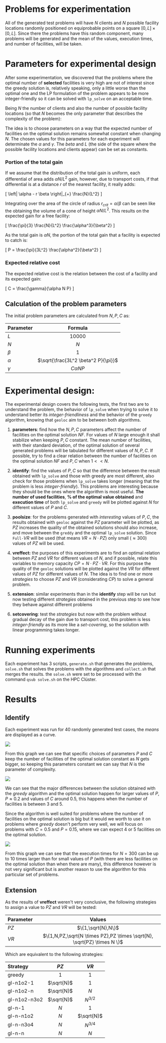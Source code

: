 # Problems for experimentation

All of the generated test problems will have $N$ clients and $N$ possible facility locations randomly positioned on equiprobable points on a square $[0,L] \times [0,L]$. Since there the problems have this random component, many problems will be generated and the mean of the values, execution times, and number of facilities, will be taken.

# Parameters for experimental design

After some experimentation, we discovered that the problems where the optimal number of **selected** facilities is very high are not of interest since the greedy solution is, relatively speaking, only a little worse than the optimal one and the LP formulation of the problem appears to be more integer-friendly so it can be solved with `lp_solve` on an acceptable time.

<!-- NOTE: got to be sure about the "more integer-friendly" hypothesis ^-->

Being $N$ the number of clients and also the number of possible facility locations (so that $N$ becomes the only parameter that describes the complexity of the problem):

The idea is to choose parameters on a way that the expected number of facilities on the optimal solution remains somewhat constant when changing $N$. The chosen values for this parameters for each experiment will determinate the $\alpha$ and $\gamma$. The $beta$ and $L$ (the side of the square where the possible facility locations and clients appear) can be set as constants.

### Portion of the total gain

If we assume that the distribution of the total gain is uniform, each differential of area adds $\alpha N/L^2$ gain, however, due to transport costs, if that differential is at a distance $r$ of the nearest facility, it really adds:

\[
\left| \alpha - r \beta \right|_{+} \frac{N}{L^2}
\]

Integrating over the area of the circle of radius $r_{crit} = \alpha/\beta$ can be seen like the obtaining the volume of a cone of height $\alpha N/L^2$. This results on the expected gain for a free facility:

\[
\frac{\pi}{3} \frac{N}{L^2} \frac{\alpha^3}{\beta^2}
\]

As the total gain is $\alpha N$, the portion of the total gain that a facility is expected to catch is:

\[
P = \frac{\pi}{3L^2} \frac{\alpha^2}{\beta^2}
\]

### Expected relative cost

The expected relative cost is the relation between the cost of a facility and its expected gain:

\[
C = \frac{\gamma}{\alpha N P}
\]

## Calculation of the problem parameters

The initial problem parameters are calculated from $N,P,C$ as:

| Parameter | Formula |
| :-------- | :---: |
| $L$         | $10000$ |
| $N$         | $N$     |
| $\beta$     | $1$ |
| $\alpha$    | $\sqrt{\frac{3L^2 \beta^2 P}{\pi}}$ |
| $\gamma$    | $C \alpha N P$ |

# Experimental design:

The experimental design covers the following tests, the first two are to understand the problem, the behavior of `lp_solve` when trying to solve it to understand better its *integer-friendliness* and the behavior of the `greedy` algorithm, knowing that `geoloc` aim to be between both algorithms.

1. **parameters**: find how the $N,P,C$ parameters affect the number of facilities on the optimal solution $NF$. For values of $N$ large enough it shall stabilize when keeping $P,C$ constant. The mean number of facilities, with their standard deviation, of the optimal solution of several generated problems will be tabulated for different values of $N,P,C$. If possible, try to find a clear relation between the number of facilities on the optimal solution $NF$ and $P,C$ when $1 << N$.

2. **identify**: find the values of $P,C$ so that the difference between the result obtained with `lp_solve` and those with greedy are most different, also check for those problems when `lp_solve` takes longer (meaning that the problem is less *integer-friendly*). This problems are interesting because they should be the ones where the algorithm is most useful. **The number of used facilities**, **% of the optimal value obtained** and **execution time** of both `lp_solve` and `greedy` will be plotted against $N$ for different values of $P$ and $C$.

3. **poolsize**: for the problems generated with *interesting* values of $P,C$, the results obtained with `geoloc` against the $PZ$ parameter will be plotted, as $PZ$ increases the quality of the obtained solutions should also increase, and move between the `greddy` and the optimal `lp_solve` solution. Since `Full-`$VR$ will be used (that means $VR=N \cdot PZ$) only small ($\approx 300$) values of $PZ$ will be used.

4. **vreffect:** the purposes of this experiments are to find an optimal relation between $PZ$ and $VR$ for different values of $N$, and if possible, relate this variables to memory capacity $CP = N \cdot PZ \cdot VR$. For this purpose the quality of the `geoloc` solutions will be plotted against the $VR$ for different values of $PZ$ for different values of $N$. The idea is to find one or more *strategies* to choose $PZ$ and $VR$ (considerating $CP$) to solve a general problem.

5. **extension**: similar experiments than in the **identify** step will be run but now testing different *strategies* obtained in the previous step to see how they behave against different problems

6. **setcovering**: test the *strategies* but now with the problem without gradual decay of the gain due to transport cost, this problem is less *integer-friendly* as its more like a *set-covering*, so the solution with linear programming takes longer.

# Running experiments

Each experiment has 3 scripts, `generate.sh` that generates the problems, `solve.sh` that solves the problems with the algorithms and `collect.sh` that merges the results. the `solve.sh` were set to be processed with the command `qsub solve.sh` on the HPC Clúster.

# Results

## Identify

Each experiment was run for 40 randomly generated test cases, the *means* are displayed as a curve.

![](zz_results/identify20171122/nfacs.png)

From this graph we can see that specific choices of parameters $P$ and $C$ keep the number of facilities of the optimal solution constant as $N$ gets bigger, so keeping this parameters constant we can say that $N$ is the parameter of complexity.

![](zz_results/identify20171122/props.png)

We can see that the major differences between the solution obtained with the *greedy* algorithm and the optimal solution happen for larger values of $P$, $P \approx 0.2$ and values of $C$ around $0.5$, this happens when the number of facilities is between $3$ and $5$.

Since the algorithm is well suited for problems where the number of facilities on the optimal solution is big but it would we worth to use it on problems where *greedy* doesn't perform very well, we will focus on problems with $C=0.5$ and $P=0.15$, where we can expect $4$ or $5$ facilities on the optimal solution.

![](zz_results/identify20171122/times.png)

From this graph we can see that the execution times for $N=300$ can be up to 10 times larger than for small values of $P$ (with there are less facilities on the optimal solution than when there are many), this difference however is not very significant but is another reason to use the algorithm for this particular set of problems.

## Extension

As the results of **vreffect** weren't very conclusive, the following strategies to assign a value to $PZ$ and $VR$ will be tested:

| Parameter | Values |
| :-------- | :---: |
| $PZ$      | $\{1,\sqrt{N},N\}$ |
| $VR$      | $\{1,N,PZ,\sqrt{N \times PZ},PZ \times \sqrt{N}, \sqrt{PZ} \times N \}$ |

Which are equivalent to the following strategies:

| Strategy | $PZ$ | $VR$  |
| :--------   | :---: | :---: |
| greedy      | 1 | 1 |
| gl-n1o2-1    | $\sqrt{N}$  | 1 |
| gl-n1o2-n    | $\sqrt{N}$  | $N$ |
| gl-n1o2-n3o2 | $\sqrt{N}$  | $N^{3/2}$ |
| gl-n-1       | $N$  | 1 |
| gl-n-n1o2    | $N$  | $\sqrt{N}$ |
| gl-n-n3o4   | $N$  | $N^{3/4}$ |
| gl-n-n      | $N$  | $N$ |
